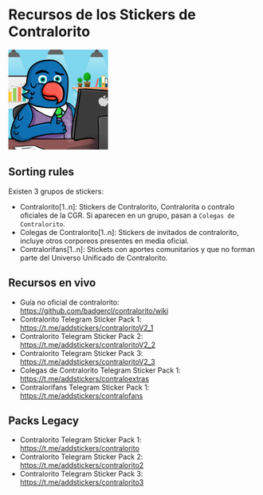 # Recursos de los Stickers de Contralorito

<img src="https://github.com/badgercl/contralorito/raw/master/pack1/contra1_004.png" alt="Contralorito" width="200px">

## Sorting rules
Existen 3 grupos de stickers:
* Contralorito[1..n]: Stickers de Contralorito, Contralorita o contralo oficiales de la CGR. Si aparecen en un grupo, pasan a `Colegas de Contralorito`.
* Colegas de Contralorito[1..n]: Stickers de invitados de contralorito, incluye otros corporeos presentes en media oficial.
* Contralorifans[1..n]: Stickets con aportes comunitarios y que no forman parte del Universo Unificado de Contralorito.

## Recursos en vivo
* Guía no oficial de contralorito: https://github.com/badgercl/contralorito/wiki
* Contralorito Telegram Sticker Pack 1: https://t.me/addstickers/contraloritoV2_1
* Contralorito Telegram Sticker Pack 2: https://t.me/addstickers/contraloritoV2_2
* Contralorito Telegram Sticker Pack 3: https://t.me/addstickers/contraloritoV2_3
* Colegas de Contralorito Telegram Sticker Pack 1: https://t.me/addstickers/contraloextras
* Contralorifans Telegram Sticker Pack 1: https://t.me/addstickers/contralofans

## Packs Legacy
* Contralorito Telegram Sticker Pack 1: https://t.me/addstickers/contralorito
* Contralorito Telegram Sticker Pack 2: https://t.me/addstickers/contralorito2
* Contralorito Telegram Sticker Pack 3: https://t.me/addstickers/contralorito3
